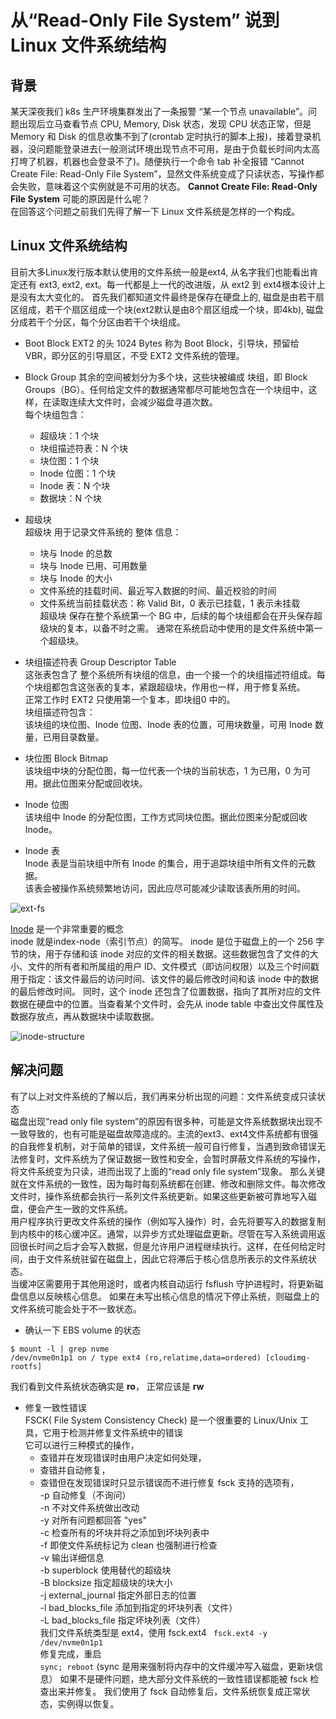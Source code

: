 # 从“Read-Only File System” 说到 Linux 文件系统结构


## 背景
某天深夜我们 k8s 生产环境集群发出了一条报警 “某一个节点 unavailable”。问题出现后立马查看节点 CPU, Memory, Disk 状态，发现 CPU 状态正常，但是 Memory 和 Disk 的信息收集不到了(crontab 定时执行的脚本上报)，接着登录机器，没问题能登录进去(一般测试环境出现节点不可用，是由于负载长时间内太高打垮了机器，机器也会登录不了)。随便执行一个命令 tab 补全报错 “Cannot Create File: Read-Only File System”，显然文件系统变成了只读状态，写操作都会失败，意味着这个实例就是不可用的状态。
**Cannot Create File: Read-Only File System** 可能的原因是什么呢？  
在回答这个问题之前我们先得了解一下 Linux 文件系统是怎样的一个构成。  

## Linux 文件系统结构
目前大多Linux发行版本默认使用的文件系统一般是ext4, 从名字我们也能看出肯定还有 ext3, ext2, ext。每一代都是上一代的改进版，从 ext2 到 ext4根本设计上是没有太大变化的。
首先我们都知道文件最终是保存在硬盘上的, 磁盘是由若干扇区组成，若干个扇区组成一个块(ext2默认是由8个扇区组成一个块，即4kb), 磁盘分成若干个分区，每个分区由若干个块组成。

* Boot Block
EXT2 的头 1024 Bytes 称为 Boot Block，引导块，预留给 VBR，即分区的引导扇区，不受 EXT2 文件系统的管理。
* Block Group
其余的空间被划分为多个块，这些块被编成 块组，即 Block Groups（BG）。任何给定文件的数据通常都尽可能地包含在一个块组中，这样，在读取连续大文件时，会减少磁盘寻道次数。  
每个块组包含：
  * 超级块：1 个块  
  * 块组描述符表：N 个块  
  * 块位图：1 个块  
  * Inode 位图：1 个块  
  * Inode 表：N 个块  
  * 数据块：N 个块  

* 超级块  
超级块 用于记录文件系统的 整体 信息：
  * 块与 Inode 的总数  
  * 块与 Inode 已用、可用数量  
  * 块与 Inode 的大小  
  * 文件系统的挂载时间、最近写入数据的时间、最近校验的时间  
  * 文件系统当前挂载状态：称 Valid Bit，0 表示已挂载，1 表示未挂载  
超级块 保存在整个系统第一个 BG 中，后续的每个块组都会在开头保存超级块的复本，以备不时之需。
通常在系统启动中使用的是文件系统中第一个超级块。

* 块组描述符表
Group Descriptor Table  
这张表包含了 整个系统所有块组的信息，由一个接一个的块组描述符组成。每个块组都包含这张表的复本，紧跟超级块，作用也一样，用于修复系统。  
正常工作时 EXT2 只使用第一个复本，即块组0 中的。  
块组描述符包含：  
该块组的块位图、Inode 位图、Inode 表的位置，可用块数量，可用 Inode 数量，已用目录数量。  

* 块位图
Block Bitmap  
该块组中块的分配位图，每一位代表一个块的当前状态，1 为已用，0 为可用。据此位图来分配或回收块。  

* Inode 位图  
该块组中 Inode 的分配位图，工作方式同块位图。据此位图来分配或回收 Inode。  

* Inode 表  
Inode 表是当前块组中所有 Inode 的集合，用于追踪块组中所有文件的元数据。  
该表会被操作系统频繁地访问，因此应尽可能减少读取该表所用的时间。

![ext-fs](https://pics.lxkaka.wang/ext-filesystem.png)  

[Inode](https://zh.wikipedia.org/wiki/Inode) 是一个非常重要的概念  
inode 就是index-node（索引节点）的简写。 inode 是位于磁盘上的一个 256 字节的块，用于存储和该 inode 对应的文件的相关数据。这些数据包含了文件的大小、文件的所有者和所属组的用户 ID、文件模式（即访问权限）以及三个时间戳用于指定：该文件最后的访问时间、该文件的最后修改时间和该 inode 中的数据的最后修改时间。
同时，这个 inode 还包含了位置数据，指向了其所对应的文件数据在硬盘中的位置。当查看某个文件时，会先从 inode table 中查出文件属性及数据存放点，再从数据块中读取数据。  

![inode-structure](https://pics.lxkaka.wang/inode-structure.jpg)  

## 解决问题    
有了以上对文件系统的了解以后，我们再来分析出现的问题：文件系统变成只读状态  
磁盘出现“read only file system”的原因有很多种，可能是文件系统数据块出现不一致导致的，也有可能是磁盘故障造成的。主流的ext3、ext4文件系统都有很强的自我修复机制，对于简单的错误，文件系统一般可自行修复，当遇到致命错误无法修复时，文件系统为了保证数据一致性和安全，会暂时屏蔽文件系统的写操作，将文件系统变为只读，进而出现了上面的“read only file system”现象。 
那么关键就在文件系统的一致性，因为每时每刻系统都在创建、修改和删除文件。每次修改文件时，操作系统都会执行一系列文件系统更新。如果这些更新被可靠地写入磁盘，便会产生一致的文件系统。  
用户程序执行更改文件系统的操作（例如写入操作）时，会先将要写入的数据复制到内核中的核心缓冲区。通常，以异步方式处理磁盘更新。尽管在写入系统调用返回很长时间之后才会写入数据，但是允许用户进程继续执行。这样，在任何给定时间，由于文件系统驻留在磁盘上，因此它将滞后于核心信息所表示的文件系统状态。  
当缓冲区需要用于其他用途时，或者内核自动运行 fsflush 守护进程时，将更新磁盘信息以反映核心信息。 如果在未写出核心信息的情况下停止系统，则磁盘上的文件系统可能会处于不一致状态。  
* 确认一下 EBS volume 的状态  
```
$ mount -l | grep nvme
/dev/nvme0n1p1 on / type ext4 (ro,relatime,data=ordered) [cloudimg-rootfs]
```
我们看到文件系统状态确实是 **ro**， 正常应该是 **rw**

* 修复一致性错误  
FSCK( File System Consistency Check) 是一个很重要的 Linux/Unix 工具，它用于检测并修复文件系统中的错误   
它可以进行三种模式的操作，  
  * 查错并在发现错误时由用户决定如何处理，  
  * 查错并自动修复，
  * 查错但在发现错误时只显示错误而不进行修复
fsck 支持的选项有，    
-p 自动修复（不询问）  
-n 不对文件系统做出改动  
-y 对所有问题都回答 "yes"  
-c 检查所有的坏块并将之添加到坏块列表中  
-f 即使文件系统标记为 clean 也强制进行检查  
-v 输出详细信息  
-b superblock 使用替代的超级块  
-B blocksize 指定超级块的块大小  
-j external_journal 指定外部日志的位置  
-l bad_blocks_file 添加到指定的坏块列表（文件）  
-L bad_blocks_file 指定坏块列表（文件）  
我们文件系统类型是 ext4，使用 fsck.ext4
` fsck.ext4 -y /dev/nvme0n1p1`  
修复完成，重启  
`sync; reboot`
(sync 是用来强制将内存中的文件缓冲写入磁盘，更新块信息） 
如果不是硬件问题，绝大部分文件系统的一致性错误都能被 fsck 检查出来并修复。 
我们使用了 fsck 自动修复后，文件系统恢复成正常状态，实例得以恢复。



 


